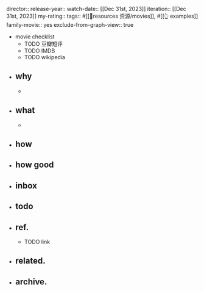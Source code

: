 director:: 
release-year:: 
watch-date:: [[Dec 31st, 2023]]
iteration:: [[Dec 31st, 2023]]
my-rating:: 
tags:: #[[💎resources 资源/movies]], #[[👆 examples]] 
family-movie:: yes
exclude-from-graph-view:: true

- movie checklist
	- TODO 豆瓣短评
	- TODO IMDB
	- TODO wikipedia
- ## why
	-
- ## what
	-
- ## how
- ## how good
- ## inbox
- ## todo
- ## ref.
	- TODO link
- ## related.
- ## archive.